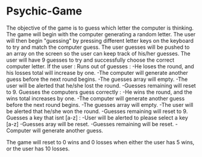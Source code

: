 # Psychic-Game
The objective of the game is to guess which letter the computer is thinking.
The game will begin with the computer generating a random letter.
The user will then begin "guessing" by pressing different letter keys on the keyboard to try and match the computer guess.
The user guesses will be pushed to an array on the screen so the user can keep track of his/her guesses.
The user will have 9 guesses to try and successfully choose the correct computer letter.
If the user :
Runs out of guesses :
-He loses the round, and his losses total will increase by one.
-The computer will generate another guess before the next round begins.
-The guesses array will empty.
-The user will be alerted that he/she lost the round.
-Guesses remaining will reset to 9.
Guesses the computers guess correctly :
-He wins the round, and the wins total increases by one.
-The computer will generate another guess before the next round begins.
-The guesses array will empty.
-The user will be alerted that he/she won the round.
-Guesses remaining will reset to 9.
Guesses a key that isnt [a-z] :
-User will be alerted to please select a key [a-z]
-Guesses aray will be reset.
-Guesses remaining will be reset.
-Computer will generate another guess.

The game will reset to 0 wins and 0 losses when either the user has 5 wins, or the user has 10 losses.




